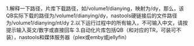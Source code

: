 1.解释一下路径，片库下载路径，如/volume1/dianying，映射为/dy，那么，该QB实际下载的路径为/volume1/dianying/dy，nastools硬链接后的文件路径为/volume1/dianying/nt/dy
2.以下运行过程中的所有输入，不可输入中文，请按提示输入英文/数字或直接回车
3.自动化片库包括QB（和对应的TR，可装可不装），nastools和媒体服务器（plex或emby或jellyfin）
